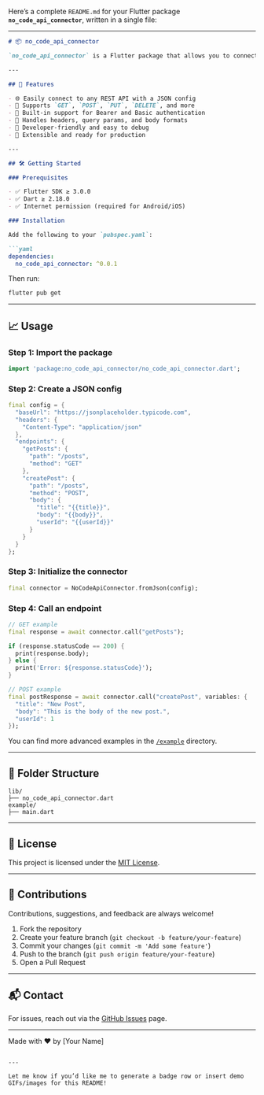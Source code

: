 Here’s a complete `README.md` for your Flutter package **`no_code_api_connector`**, written in a single file:

---

````markdown
# 📦 no_code_api_connector

`no_code_api_connector` is a Flutter package that allows you to connect to REST APIs using a simple JSON-based configuration — no backend or manual HTTP logic needed. Perfect for developers who want to set up dynamic API integrations quickly and efficiently with minimal boilerplate.

---

## 🚀 Features

- 🌐 Easily connect to any REST API with a JSON config
- 🧩 Supports `GET`, `POST`, `PUT`, `DELETE`, and more
- 🔐 Built-in support for Bearer and Basic authentication
- 🔄 Handles headers, query params, and body formats
- 🧪 Developer-friendly and easy to debug
- 🧰 Extensible and ready for production

---

## 🛠 Getting Started

### Prerequisites

- ✅ Flutter SDK ≥ 3.0.0
- ✅ Dart ≥ 2.18.0
- ✅ Internet permission (required for Android/iOS)

### Installation

Add the following to your `pubspec.yaml`:

```yaml
dependencies:
  no_code_api_connector: ^0.0.1
````

Then run:

```bash
flutter pub get
```

---

## 📈 Usage

### Step 1: Import the package

```dart
import 'package:no_code_api_connector/no_code_api_connector.dart';
```

### Step 2: Create a JSON config

```dart
final config = {
  "baseUrl": "https://jsonplaceholder.typicode.com",
  "headers": {
    "Content-Type": "application/json"
  },
  "endpoints": {
    "getPosts": {
      "path": "/posts",
      "method": "GET"
    },
    "createPost": {
      "path": "/posts",
      "method": "POST",
      "body": {
        "title": "{{title}}",
        "body": "{{body}}",
        "userId": "{{userId}}"
      }
    }
  }
};
```

### Step 3: Initialize the connector

```dart
final connector = NoCodeApiConnector.fromJson(config);
```

### Step 4: Call an endpoint

```dart
// GET example
final response = await connector.call("getPosts");

if (response.statusCode == 200) {
  print(response.body);
} else {
  print('Error: ${response.statusCode}');
}

// POST example
final postResponse = await connector.call("createPost", variables: {
  "title": "New Post",
  "body": "This is the body of the new post.",
  "userId": 1
});
```

You can find more advanced examples in the [`/example`](./example) directory.

---

## 📁 Folder Structure

```text
lib/
├── no_code_api_connector.dart
example/
├── main.dart
```

---

## 📄 License

This project is licensed under the [MIT License](LICENSE).

---

## 🙌 Contributions

Contributions, suggestions, and feedback are always welcome!

1. Fork the repository
2. Create your feature branch (`git checkout -b feature/your-feature`)
3. Commit your changes (`git commit -m 'Add some feature'`)
4. Push to the branch (`git push origin feature/your-feature`)
5. Open a Pull Request

---

## 📬 Contact

For issues, reach out via the [GitHub Issues](https://github.com/your-username/no_code_api_connector/issues) page.

---

Made with ❤️ by \[Your Name]

```

---

Let me know if you’d like me to generate a badge row or insert demo GIFs/images for this README!
```
